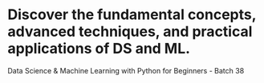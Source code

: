 # Discover the fundamental concepts, advanced techniques, and practical applications of DS and ML.
Data Science &amp; Machine Learning with Python for Beginners - Batch 38
